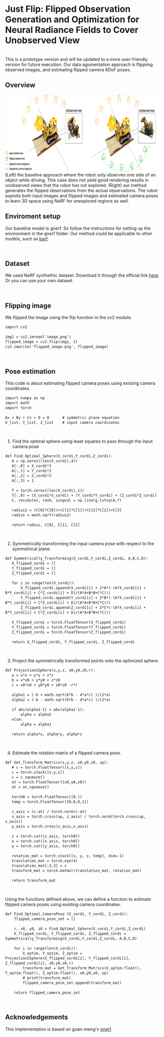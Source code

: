 # Just Flip: Flipped Observation Generation and Optimization for Neural Radiance Fields to Cover Unobserved View

<br/>
This is a prototype version and will be updated to a more user-friendly version for future execution. Our data agumentation approach is flippimg observed images, and estimating flipped camera 6DoF poses.

<br/>

## Overview
<img src="figs/overview.jpeg"  width="800" height="250">
(Left) the baseline approach where the robot only observes one side of an object while driving. This case does not yield good rendering results in unobserved views that the robot has not explored. (Right) our method generates the flipped observations from the actual observations. The robot exploits both input images and flipped images and estimated camera poses to learn 3D space using NeRF for unexplored regions as well. 

<br/>

## Enviroment setup
Our baseline model is gnerf. So follow the instructions for setting up the environment in the gnerf folder. Our method could be applicable to other models, such as [barf].

[barf]: https://github.com/chenhsuanlin/bundle-adjusting-NeRF

<br/>

## Dataset
We used NeRF synthethic dataset. Download it through the official link [here]. Or you can use your own dataset.

[here]: https://drive.google.com/drive/folders/128yBriW1IG_3NJ5Rp7APSTZsJqdJdfc1

<br/>

## Flipping image
We flipped the image using the flip function in the cv2 module.

 ```
import cv2

img1 = cv2.imread('image.png')
flipped_image = cv2.flip(img1, 1)
cv2.imwrite('flipped_image.png', flipped_image)
 ```

<br/>

## Pose estimation
This code is about estimating flipped camera poses using existing camera coordinates.
```
import numpy as np
import math
import torch

Ax + By + Cz + D = 0      # symmetric plane equation
X_list, Y_list, Z_list    # input camera coordinates
```
<br>

1. Find the optimal sphere using least squares to pass through the input camera pose
 ```
def Find_Optimal_Sphere(X_cordi,Y_cordi,Z_cordi):
    A = np.zeros((len(X_cordi),4))
    A[:,0] = X_cordi*2
    A[:,1] = Y_cordi*2
    A[:,2] = Z_cordi*2
    A[:,3] = 1
    
    f = torch.zeros((len(X_cordi),1))
    f[:,0] = (X_cordi*X_cordi) + (Y_cordi*Y_cordi) + (Z_cordi*Z_cordi)
    C, residules, rank, singval = np.linalg.lstsq(A,f)
    
    radius2 = (C[0]*C[0])+(C[1]*C[1])+(C[2]*C[2])+C[3]
    radius = math.sqrt(radius2)

    return radius, C[0], C[1], C[2]
 ```
<br>



2. Symmetrically transforming the input camera pose with respect to the symmetrical plane.
 ```
def Symmetrically_Transforming(X_cordi,Y_cordi,Z_cordi, A,B,C,D):
    X_flipped_cordi = []
    Y_flipped_cordi = []
    Z_flipped_cordi = []
    
    for i in range(len(X_cordi)):
        X_flipped_cordi.append(X_cordi[i] + 2*A*(-(A*X_cordi[i] + B*Y_cordi[i] + C*Z_cordi[i] + D)/(A*A+B*B+C*C)))
        Y_flipped_cordi.append(Y_cordi[i] + 2*B*(-(A*X_cordi[i] + B*Y_cordi[i] + C*Z_cordi[i] + D)/(A*A+B*B+C*C)))
        Z_flipped_cordi.append(Z_cordi[i] + 2*C*(-(A*X_cordi[i] + B*Y_cordi[i] + C*Z_cordi[i] + D)/(A*A+B*B+C*C)))
    
    X_flipped_cordi = torch.FloatTensor(X_flipped_cordi)
    Y_flipped_cordi = torch.FloatTensor(Y_flipped_cordi)
    Z_flipped_cordi = torch.FloatTensor(Z_flipped_cordi)

    return X_flipped_cordi, Y_flipped_cordi, Z_flipped_cordi
 ```
 <br>

3. Project the symmetrically transformed points onto the optimized sphere.
 ```
def Projection2Sphere(x,y,z, x0,y0,z0,r):
    a = x*x + y*y + z*z
    b = x*x0 + y*y0 + z*z0 
    c = x0*x0 + y0*y0 + z0*z0 -r*r
    
    alpha1 = (-b + math.sqrt(b*b - 4*a*c) )/(2*a)
    alpha2 = (-b - math.sqrt(b*b - 4*a*c) )/(2*a)
    
    if abs(alpha1-1) > abs(alpha2-1):
        alpha = alpha2
    else:
        alpha = alpha1
    
    return alpha*x, alpha*y, alpha*z
 ```
 <br>


4. Estimate the rotation matrix of a flipped camera pose.
 ```
def Get_Transform_Matrics(x,y,z, x0,y0,z0, up):
    # c = torch.FloatTensor([x,y,z])
    c = torch.stack([x,y,z])
    c = c.squeeze()
    at = torch.FloatTensor([x0,y0,z0])
    at = at.squeeze()
    
    torch0 = torch.FloatTensor([0.])
    temp = torch.FloatTensor([0,0,0,1])

    z_axis = (c-at) / torch.norm(c-at)
    x_axis = torch.cross(up, z_axis) / torch.norm(torch.cross(up, z_axis))
    y_axis = torch.cross(z_axis,x_axis)
    
    z = torch.cat([z_axis, torch0])
    x = torch.cat([x_axis, torch0])
    y = torch.cat([y_axis, torch0])
    
    rotation_mat = torch.stack([x, y, z, temp], dim=-1)
    translation_mat = torch.eye(4)
    translation_mat[:3,3] = c 
    transform_mat = torch.matmul(translation_mat, rotation_mat) 
      
    return transform_mat
```
 <br>

Using the functions defined above, we can define a function to estimate flipped camera poses using existing camera coordinates.
```
def Find_Optimal_CameraPose (X_cordi, Y_cordi, Z_cordi):
    flipped_camera_pose_set = []
    
    r, x0, y0, z0 = Find_Optimal_Sphere(X_cordi,Y_cordi,Z_cordi)
    X_flipped_cordi, Y_flipped_cordi, Z_flipped_cordi = Symmetrically_Transforming(X_cordi,Y_cordi,Z_cordi, A,B,C,D)
    
    for i in range(len(X_cordi)):
        X_optim, Y_optim, Z_optim = Projection2Sphere(X_flipped_cordi[i], Y_flipped_cordi[i], Z_flipped_cordi[i], x0,y0,z0,r)
        transform_mat = Get_Transform_Matrics(X_optim.float(), Y_optim.float(), Z_optim.float(), x0,y0,z0, up)
        # print(transform_mat)
        flipped_camera_pose_set.append(transform_mat)
        
    return flipped_camera_pose_set
```
 <br>



## Acknowledgements
This implementation is based on guan-meng's [gnerf].

[gnerf]: https://github.com/quan-meng/gnerf